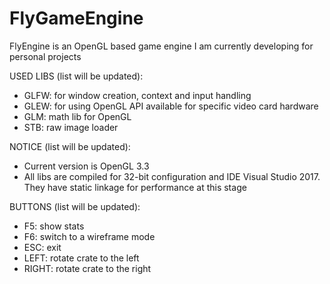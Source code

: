# FlyGameEngine
FlyEngine is an OpenGL based game engine I am currently developing for personal projects

USED LIBS (list will be updated):

 - GLFW: for window creation, context and input handling
 - GLEW: for using OpenGL API available for specific video card hardware
 - GLM:  math lib for OpenGL
 - STB:  raw image loader

NOTICE (list will be updated):

 - Current version is OpenGL 3.3
 - All libs are compiled for 32-bit configuration and IDE Visual Studio 2017. They have static linkage for performance at this stage

BUTTONS (list will be updated):

 - F5:    show stats
 - F6:    switch to a wireframe mode
 - ESC:   exit
 - LEFT:  rotate crate to the left
 - RIGHT: rotate crate to the right
